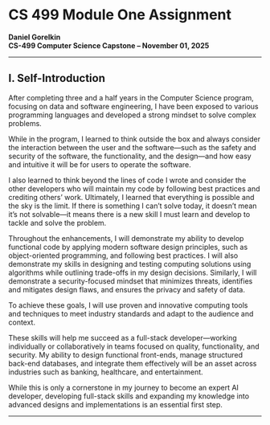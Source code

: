 # CS 499 Module One Assignment  
**Daniel Gorelkin**  
**CS-499 Computer Science Capstone – November 01, 2025**  

---

## I. Self-Introduction  

After completing three and a half years in the Computer Science program, focusing on data and software engineering, I have been exposed to various programming languages and developed a strong mindset to solve complex problems.  

While in the program, I learned to think outside the box and always consider the interaction between the user and the software—such as the safety and security of the software, the functionality, and the design—and how easy and intuitive it will be for users to operate the software.  

I also learned to think beyond the lines of code I wrote and consider the other developers who will maintain my code by following best practices and crediting others’ work. Ultimately, I learned that everything is possible and the sky is the limit. If there is something I can’t solve today, it doesn’t mean it’s not solvable—it means there is a new skill I must learn and develop to tackle and solve the problem.  

Throughout the enhancements, I will demonstrate my ability to develop functional code by applying modern software design principles, such as object-oriented programming, and following best practices. I will also demonstrate my skills in designing and testing computing solutions using algorithms while outlining trade-offs in my design decisions. Similarly, I will demonstrate a security-focused mindset that minimizes threats, identifies and mitigates design flaws, and ensures the privacy and safety of data.  

To achieve these goals, I will use proven and innovative computing tools and techniques to meet industry standards and adapt to the audience and context.  

These skills will help me succeed as a full-stack developer—working individually or collaboratively in teams focused on quality, functionality, and security. My ability to design functional front-ends, manage structured back-end databases, and integrate them effectively will be an asset across industries such as banking, healthcare, and entertainment.  

While this is only a cornerstone in my journey to become an expert AI developer, developing full-stack skills and expanding my knowledge into advanced designs and implementations is an essential first step.  

---
